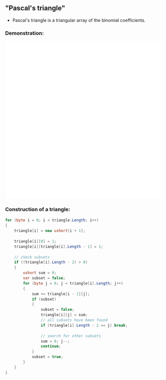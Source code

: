 ## "Pascal's triangle"

* Pascal's triangle is a triangular array of the binomial coefficients.

### Demonstration: ###
![screen capture 1](01.gif)

### Construction of a triangle: ###
```c#
for (byte i = 0; i < triangle.Length; i++)
{
    triangle[i] = new ushort[i + 1];

    triangle[i][0] = 1;
    triangle[i][triangle[i].Length - 1] = 1;

    // check subsets
    if ((triangle[i].Length - 2) > 0)
    {
        ushort sum = 0;
        var subset = false;
        for (byte j = 0; j < triangle[i].Length; j++)
        {
            sum += triangle[i - 1][j];
            if (subset)
            {
                subset = false;
                triangle[i][j] = sum;
                // all subsets have been found
                if (triangle[i].Length - 2 == j) break;

                // search for other subsets
                sum = 0; j--;
                continue;
            }
            subset = true;
        }
    }
}
```
